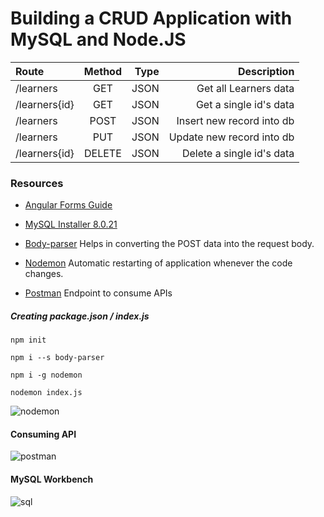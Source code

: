 # Building a CRUD Application with MySQL and Node.JS

| Route          | Method       | Type         | Description              |
| :------------- | :----------: | -----------: | -----------------------: |
|  /learners     | GET          | JSON         | Get all Learners data    |
| /learners{id}  | GET          | JSON         | Get a single id's data   |
| /learners      | POST         | JSON         | Insert new record into db|
| /learners      | PUT          | JSON         | Update new record into db|
| /learners{id}  | DELETE       | JSON         | Delete a single id's data|


### Resources 

- [Angular Forms Guide](https://angular.io/guide/forms-overview)

- [MySQL Installer 8.0.21](https://dev.mysql.com/downloads/installer/)

- [Body-parser](https://www.npmjs.com/package/body-parser)
  Helps in converting the POST data into the request body.

- [Nodemon](https://nodemon.io/)
  Automatic restarting of application whenever the code changes.

- [Postman](https://www.postman.com/downloads/)
  Endpoint to consume APIs

##### Creating package.json / index.js

```
npm init
```

```
npm i --s body-parser
```

```
npm i -g nodemon
```

```
nodemon index.js
```
![nodemon](https://user-images.githubusercontent.com/56927809/95644696-00c50100-0a7e-11eb-88f4-46e8e6985894.JPG)

#### Consuming API 

![postman](https://user-images.githubusercontent.com/56927809/95644744-3ff35200-0a7e-11eb-9d18-1bd8aa737dcc.JPG)

#### MySQL Workbench 

![sql](https://user-images.githubusercontent.com/56927809/95644811-c445d500-0a7e-11eb-8291-b4cd2802ae76.JPG)

